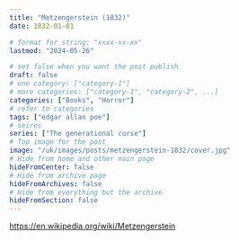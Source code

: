 ```yaml
---
title: "Metzengerstein (1832)"
date: 1832-01-01

# format for string: "xxxx-xx-xx"
lastmod: "2024-05-26"

# set false when you want the post publish
draft: false
# one category: ["category-1"]
# more categories: ["category-1", "category-2", ...]
categories: ["Books", "Horror"]
# refer to categories
tags: ["edgar allan poe"]
# seires
series: ["The generational curse"]
# Top image for the post
image: "/uk/images/posts/metzengerstein-1832/cover.jpg"
# Hide from home and other main page
hideFromCenter: false
# Hide from archive page
hideFromArchives: false
# Hide from everything but the archive
hideFromSection: false
---
```

https://en.wikipedia.org/wiki/Metzengerstein
<!--more-->